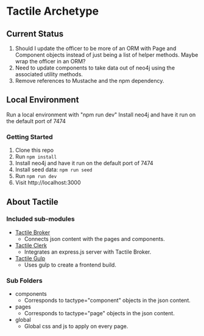 # Tactile Archetype

## Current Status

1. Should I update the officer to be more of an ORM with Page and Component objects instead of just being a list of helper methods. Maybe wrap the officer in an ORM?
1. Need to update components to take data out of neo4j using the associated utility methods.
1. Remove references to Mustache and the npm dependency.

## Local Environment

Run a local environment with "npm run dev"
Install neo4j and have it run on the default port of 7474

### Getting Started

1. Clone this repo
2. Run `npm install`
4. Install neo4j and have it run on the default port of 7474
3. Install seed data: `npm run seed`
3. Run `npm run dev`
5. Visit http://localhost:3000

## About Tactile

### Included sub-modules

* [Tactile Broker](https://github.com/megazear7/tactile-broker)
    * Connects json content with the pages and components.
* [Tactile Clerk](https://github.com/megazear7/tactile-clerk)
    * Integrates an express.js server with Tactile Broker.
* [Tactile Gulp](https://github.com/megazear7/tactile-gulp)
    * Uses gulp to create a frontend build.

### Sub Folders

* components
    * Corresponds to tactype="component" objects in the json content.
* pages
    * Corresponds to tactype="page" objects in the json content.
* global
    * Global css and js to apply on every page.
